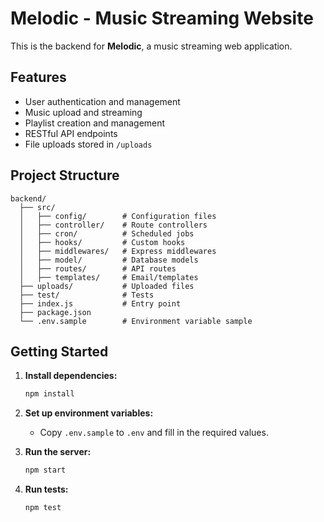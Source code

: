 # Melodic - Music Streaming Website

This is the backend for **Melodic**, a music streaming web application.

## Features

- User authentication and management
- Music upload and streaming
- Playlist creation and management
- RESTful API endpoints
- File uploads stored in `/uploads`

## Project Structure

```
backend/
  ├── src/
  │   ├── config/        # Configuration files
  │   ├── controller/    # Route controllers
  │   ├── cron/          # Scheduled jobs
  │   ├── hooks/         # Custom hooks
  │   ├── middlewares/   # Express middlewares
  │   ├── model/         # Database models
  │   ├── routes/        # API routes
  │   ├── templates/     # Email/templates
  ├── uploads/           # Uploaded files
  ├── test/              # Tests 
  ├── index.js           # Entry point
  ├── package.json
  └── .env.sample        # Environment variable sample
```

## Getting Started
1. **Install dependencies:**
   ```sh
   npm install
   ```

2. **Set up environment variables:**
   - Copy `.env.sample` to `.env` and fill in the required values.

3. **Run the server:**
   ```sh
   npm start
   ```

4. **Run tests:**
   ```sh
   npm test
   ```